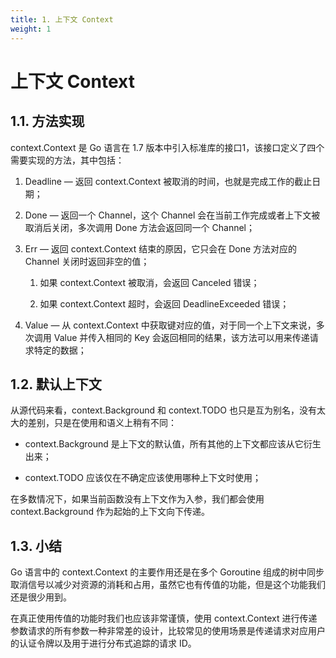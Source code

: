 ```yaml
---
title: 1. 上下文 Context
weight: 1
---
```


# 上下文 Context

## 1.1. 方法实现

context.Context 是 Go 语言在 1.7 版本中引入标准库的接口1，该接口定义了四个需要实现的方法，其中包括：

1. Deadline — 返回 context.Context 被取消的时间，也就是完成工作的截止日期；

2. Done — 返回一个 Channel，这个 Channel 会在当前工作完成或者上下文被取消后关闭，多次调用 Done 方法会返回同一个 Channel；

3. Err — 返回 context.Context 结束的原因，它只会在 Done 方法对应的 Channel 关闭时返回非空的值；

    1. 如果 context.Context 被取消，会返回 Canceled 错误；
    
    2. 如果 context.Context 超时，会返回 DeadlineExceeded 错误；

4. Value — 从 context.Context 中获取键对应的值，对于同一个上下文来说，多次调用 Value 并传入相同的 Key 会返回相同的结果，该方法可以用来传递请求特定的数据；

## 1.2. 默认上下文 

从源代码来看，context.Background 和 context.TODO 也只是互为别名，没有太大的差别，只是在使用和语义上稍有不同：

- context.Background 是上下文的默认值，所有其他的上下文都应该从它衍生出来；

- context.TODO 应该仅在不确定应该使用哪种上下文时使用；

在多数情况下，如果当前函数没有上下文作为入参，我们都会使用 context.Background 作为起始的上下文向下传递。

## 1.3. 小结

Go 语言中的 context.Context 的主要作用还是在多个 Goroutine 组成的树中同步取消信号以减少对资源的消耗和占用，虽然它也有传值的功能，但是这个功能我们还是很少用到。

在真正使用传值的功能时我们也应该非常谨慎，使用 context.Context 进行传递参数请求的所有参数一种非常差的设计，比较常见的使用场景是传递请求对应用户的认证令牌以及用于进行分布式追踪的请求 ID。